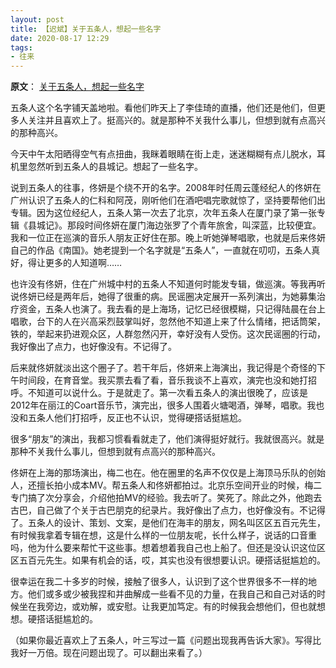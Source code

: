 ```yaml
---
layout: post
title: 【迟斌】关于五条人，想起一些名字  
date: 2020-08-17 12:29
tags:
- 往来
---
```

**原文**：
[关于五条人，想起一些名字](https://mp.weixin.qq.com/s/kXBOq5te2x_3bs6EpmbtWg)

五条人这个名字铺天盖地啦。看他们昨天上了李佳琦的直播，他们还是他们，但更多人关注并且喜欢上了。挺高兴的。就是那种不关我什么事儿，但想到就有点高兴的那种高兴。

今天中午太阳晒得空气有点扭曲，我眯着眼睛在街上走，迷迷糊糊有点儿脱水，耳机里忽然听到五条人的县城记。想起了一些名字。

说到五条人的往事，佟妍是个绕不开的名字。2008年时任周云蓬经纪人的佟妍在广州认识了五条人的仁科和阿茂，刚听他们在酒吧唱完歌就惊了，坚持要帮他们出专辑。因为这位经纪人，五条人第一次去了北京，次年五条人在厦门录了第一张专辑《县城记》。那段时间佟妍在厦门海边张罗了个青年旅舍，叫深蓝，比较便宜。我和一位正在巡演的音乐人朋友正好住在那。晚上听她弹琴唱歌，也就是后来佟妍自己的作品《南国》。她老提到一个名字就是“五条人”，一直就在叨叨，五条人真好，得让更多的人知道啊……

也许没有佟妍，住在广州城中村的五条人不知道何时能发专辑，做巡演。等我再听说佟妍已经是两年后，她得了很重的病。民谣圈决定展开一系列演出，为她募集治疗资金，五条人也演了。我去看的是上海场，记忆已经很模糊，只记得陆晨在台上唱歌，台下的人在兴高采烈鼓掌叫好，忽然他不知道上来了什么情绪，把话筒架，铁的，举起来扔进观众区，人群忽然闪开，幸好没有人受伤。这次民谣圈的行动，我好像出了点力，也好像没有。不记得了。

后来就佟妍就淡出这个圈子了。若干年后，佟妍来上海演出，我记得是个奇怪的下午时间段，在育音堂。我买票去看了看，音乐我谈不上喜欢，演完也没和她打招呼。不知道可以说什么。于是就走了。第一次看五条人的演出很晚了，应该是2012年在丽江的Coart音乐节，演完出，很多人围着火塘喝酒，弹琴，唱歌。我也没和五条人他们打招呼，反正也不认识，觉得硬搭话挺尴尬。

很多“朋友”的演出，我都习惯看看就走了，他们演得挺好就行。我就很高兴。就是那种不关我什么事儿，但想到就有点高兴的那种高兴。

佟妍在上海的那场演出，梅二也在。他在圈里的名声不仅仅是上海顶马乐队的创始人，还擅长拍小成本MV。帮五条人和佟妍都拍过。北京乐空间开业的时候，梅二专门搞了次分享会，介绍他拍MV的经验。我去听了。笑死了。除此之外，他跑去古巴，自己做了个关于古巴朋克的纪录片。我好像出了点力，也好像没有。不记得了。五条人的设计、策划、文案，是他们在海丰的朋友，网名叫区区五百元先生，有时候我拿着专辑在想，这是什么样的一位朋友呢，长什么样子，说话的口音重吗，他为什么要来帮忙干这些事。想着想着我自己也上船了。但还是没认识这位区区五百元先生。如果有机会的话，哎，其实也没有很想要认识。硬搭话挺尴尬的。

很幸运在我二十多岁的时候，接触了很多人，认识到了这个世界很多不一样的地方。他们或多或少被我捏和并曲解成一些看不见的力量，在我自己和自己对话的时候坐在我旁边，或劝解，或安慰。让我更加笃定。有的时候我会想他们，但也就想想。硬搭话挺尴尬的。

（如果你最近喜欢上了五条人，叶三写过一篇《问题出现我再告诉大家》。写得比我好一万倍。现在问题出现了。可以翻出来看了。）
